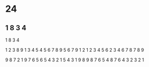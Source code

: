 # 24
1 8 3 4
-----------------------
1			8			3			4		

1	2	3	8	9	1	3	4	5	4	5	6
7	8	9	5	6	7	9	1	2	1	2	3
4	5	6	2	3	4	6	7	8	7	8	9	

9	8	7	2	1	9	7	6	5	6	5	4
3	2	1	5	4	3	1	9	8	9	8	7
6	5	4	8	7	6	4	3	2	3	2	1
